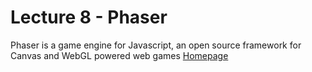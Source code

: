 # Lecture 8 - Phaser
Phaser is a game engine for Javascript, an open source framework for Canvas and WebGL powered web games
[Homepage](https://phaser.io/)
